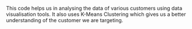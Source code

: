 This code helps us in analysing the data of various customers using data visualisation tools. It also uses K-Means Clustering which gives us a better understanding of the customer we are targeting.
